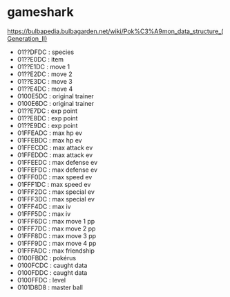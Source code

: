 # gameshark

https://bulbapedia.bulbagarden.net/wiki/Pok%C3%A9mon_data_structure_(Generation_II)

- 01??DFDC : species
- 01??E0DC : item
- 01??E1DC : move 1
- 01??E2DC : move 2
- 01??E3DC : move 3
- 01??E4DC : move 4
- 0100E5DC : original trainer
- 0100E6DC : original trainer
- 01??E7DC : exp point
- 01??E8DC : exp point
- 01??E9DC : exp point
- 01FFEADC : max hp ev
- 01FFEBDC : max hp ev
- 01FFECDC : max attack ev
- 01FFEDDC : max attack ev
- 01FFEEDC : max defense ev
- 01FFEFDC : max defense ev
- 01FFF0DC : max speed ev
- 01FFF1DC : max speed ev
- 01FFF2DC : max special ev
- 01FFF3DC : max special ev
- 01FFF4DC : max iv
- 01FFF5DC : max iv
- 01FFF6DC : max move 1 pp
- 01FFF7DC : max move 2 pp
- 01FFF8DC : max move 3 pp
- 01FFF9DC : max move 4 pp
- 01FFFADC : max friendship
- 0100FBDC : pokérus
- 0100FCDC : caught data
- 0100FDDC : caught data
- 0100FFDC : level
- 0101D8D8 : master ball
